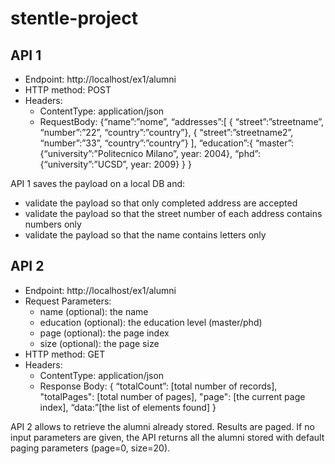 # stentle-project

## API 1
* Endpoint: http://localhost/ex­1/alumni
* HTTP method: POST
* Headers: 
    * Content­Type: application/json 
    * RequestBody:
        {“name”:”nome”,
         “addresses”:[ { “street”:”streetname”, “number”:”22”, “country”:”country”},
                       { “street”:”streetname2”, “number”:”33”, “country”:”country”} ],
         “education”:{ “master”:{“university”:”Politecnico Milano”, year: 2004}, 
                       “phd”:{“university”:”UCSD”, year: 2009} } }

API 1 saves the payload on a local DB and:
* validate the payload so that only completed address are accepted
* validate the payload so that the street number of each address contains numbers only
* validate the payload so that the name contains letters only
   
## API 2
* Endpoint: http://localhost/ex­1/alumni
* Request Parameters:
    * name (optional): the name
    * education (optional): the education level (master/phd)
    * page (optional): the page index
    * size (optional): the page size
* HTTP method: GET
* Headers: 
    * Content­Type: application/json
    * Response Body:
        { “totalCount”: [total number of records],
          "totalPages": [total number of pages],
          "page": [the current page index], 
          “data:”[the list of elements found] }
    
API 2 allows to retrieve the alumni already stored. Results are paged. If no input parameters are
given, the API returns all the alumni stored with default paging parameters (page=0, size=20).